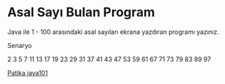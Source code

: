 # Asal Sayı Bulan Program

Java ile 1 - 100 arasındaki asal sayıları ekrana yazdıran programı yazınız.

Senaryo

2 3 5 7 11 13 17 19 23 29 31 37 41 43 47 53 59 61 67 71 73 79 83 89 97 

[Patika java101](https://app.patika.dev/courses/java101)